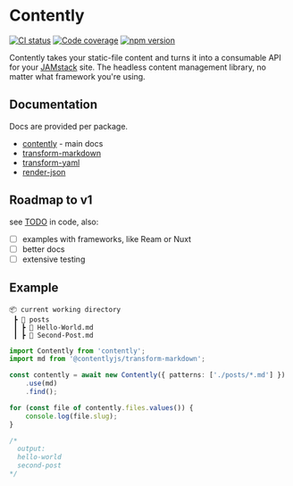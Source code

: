 # Contently

[![CI status](https://img.shields.io/github/workflow/status/krmax44/contently/build/main)](https://github.com/krmax44/contently/actions)
[![Code coverage](https://img.shields.io/codecov/c/github/krmax44/contently?token=RcYyQnebV1)](https://codecov.io/gh/krmax44/contently)
[![npm version](https://img.shields.io/npm/v/contently)](https://www.npmjs.com/package/contently)

Contently takes your static-file content and turns it into a consumable API for your [JAMstack](https://jamstack.org) site. The headless content management library, no matter what framework you're using.

## Documentation

Docs are provided per package.

- [contently](./packages/contently/README.md) - main docs
- [transform-markdown](./packages/transform-markdown/README.md)
- [transform-yaml](./packages/transform-yaml/README.md)
- [render-json](./packages/render-json/README.md)

## Roadmap to v1

see [TODO](https://github.com/krmax44/contently/search?q=TODO) in code, also:

- [ ] examples with frameworks, like Ream or Nuxt
- [ ] better docs
- [ ] extensive testing

## Example

```
📦 current working directory
 ┣ 📂 posts
 ┃ ┣ 📄 Hello-World.md
 ┃ ┣ 📄 Second-Post.md
```

```ts
import Contently from 'contently';
import md from '@contentlyjs/transform-markdown';

const contently = await new Contently({ patterns: ['./posts/*.md'] })
	.use(md)
	.find();

for (const file of contently.files.values()) {
	console.log(file.slug);
}

/*
  output:
  hello-world
  second-post
*/
```
